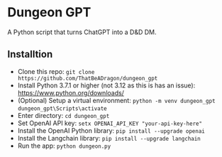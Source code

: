 # Dungeon GPT
A Python script that turns ChatGPT into a D&D DM.

## Installtion
* Clone this repo: ```git clone https://github.com/ThatBeADragon/dungeon_gpt```
* Install Python 3.7.1 or higher (not 3.12 as this is has an issue): https://www.python.org/downloads/
* (Optional) Setup a virtual environment: ```python -m venv dungeon_gpt``` ```dungeon_gpt\Scripts\activate```
* Enter directory: ```cd dungeon_gpt```
* Set OpenAI API key: ```setx OPENAI_API_KEY "your-api-key-here"```
* Install the OpenAI Python library: ```pip install --upgrade openai```
* Install the Langchain library: ```pip install --upgrade langchain```
* Run the app: ```python dungeon.py```
